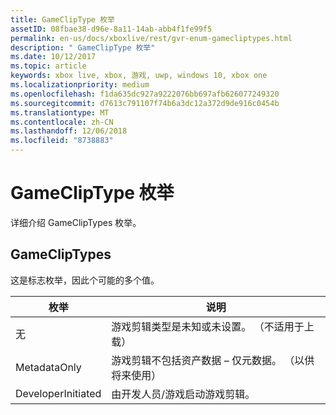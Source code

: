```yaml
---
title: GameClipType 枚举
assetID: 08fbae38-d96e-8a11-14ab-abb4f1fe99f5
permalink: en-us/docs/xboxlive/rest/gvr-enum-gamecliptypes.html
description: " GameClipType 枚举"
ms.date: 10/12/2017
ms.topic: article
keywords: xbox live, xbox, 游戏, uwp, windows 10, xbox one
ms.localizationpriority: medium
ms.openlocfilehash: f1da635dc927a9222076bb697afb626077249320
ms.sourcegitcommit: d7613c791107f74b6a3dc12a372d9de916c0454b
ms.translationtype: MT
ms.contentlocale: zh-CN
ms.lasthandoff: 12/06/2018
ms.locfileid: "8738883"
---
```

# <a name="gamecliptype-enumeration"></a>GameClipType 枚举
详细介绍 GameClipTypes 枚举。 
<a id="ID4ET"></a>

 
## <a name="gamecliptypes"></a>GameClipTypes
 
这是标志枚举，因此个可能的多个值。
 
| <b>枚举</b>| <b>说明</b>| 
| --- | --- | 
| 无| 游戏剪辑类型是未知或未设置。 （不适用于上载）| 
| MetadataOnly| 游戏剪辑不包括资产数据 – 仅元数据。 （以供将来使用）| 
| DeveloperInitiated| 由开发人员/游戏启动游戏剪辑。| 
  